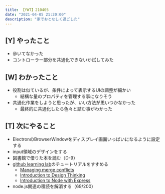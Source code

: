 ```yaml
---
title: 【YWT】210405
date: "2021-04-05 21:20:00"
description: "家でおとなしく過ごした"
---
```


## [Y] やったこと

- 歩いてなかった
- コントローラー部分を共通化できないか試してみた

## [W] わかったこと

- 役割は似ているが、条件によって表示するUIの調整が細かい
  - 結構な量のプロパティを管理する事になりそう
- 共通化作業をしようと思ったが、いい方法が思いつかなかった
  - 最終的に共通化したら色々と詰む事がわかった

## [T] 次にやること

- ElectronのBrowserWindowをディスプレイ画面いっぱいになるように設定する
- input領域のデザインをする
- 図書館で借りた本を読む（D-9）
- [github learning lab](https://lab.github.com/githubtraining)のチュートリアルをすすめる
  - [Managing merge conflicts](https://lab.github.com/githubtraining/managing-merge-conflicts)
  - [Introduction to Design Thinking](https://lab.github.com/githubtraining/introduction-to-design-thinking)
  - [Introduction to Node with Express](https://lab.github.com/everydeveloper/introduction-to-node-with-express)
- node.js関連の積読を解消する（69/200）

<!-- https://twitter.com/camomile_cafe/status/1379041147268464642?s=20 -->

